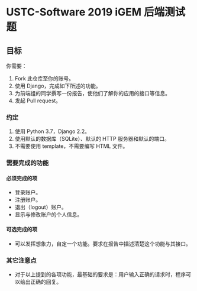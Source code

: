# USTC-Software 2019 iGEM 后端测试题

## 目标

你需要：

1. Fork 此仓库至你的账号。
2. 使用 Django，完成如下所述的功能。
3. 为前端组的同学撰写一份报告，使他们了解你的应用的接口等信息。
4. 发起 Pull request。

### 约定

1. 使用 Python 3.7，Django 2.2。
2. 使用默认的数据库（SQLite）、默认的 HTTP 服务器和默认的端口。
3. 不需要使用 template，不需要编写 HTML 文件。

### 需要完成的功能

#### 必须完成的项

- 登录账户。
- 注册账户。
- 退出（logout）账户。
- 显示与修改账户的个人信息。

#### 可选完成的项

- 可以发挥想象力，自定一个功能。要求在报告中描述清楚这个功能与其接口。

### 其它注意点

- 对于以上提到的各项功能，最基础的要求是：用户输入正确的请求时，程序可以给出正确的回复。
